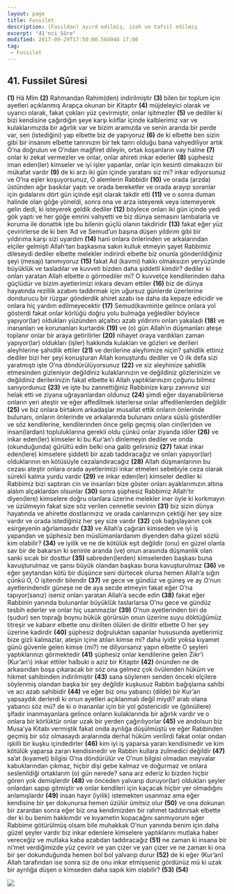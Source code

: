 ```yaml
---
layout: page
title: Fussilet
description: (Fasıldan) ayırd edilmiş, izah ve tafsil edilmiş
excerpt: "41'nci Sûre"
modified: 2017-09-29T17:50:00.564948 17:00
tag: 
 - Fussilet
---
```


## 41. Fussilet Sûresi

**(1)** Hâ Mîm
**(2)** Rahmandan Rahim(den) indirilmiştir
**(3)**  <a title="ع ل م">bilen</a> bir toplum için ayetleri açıklanmış Arapça okunan bir Kitaptır
**(4)** müjdeleyici olarak ve uyarıcı olarak, fakat çokları yüz çevirmiştir, onlar işitmezler
**(5)** ve dediler ki bizi kendisine çağırdığın şeye karşı kılıflar içinde kalblerimiz var ve kulaklarımızda bir ağırlık var ve bizim aramızda ve senin aranda bir perde var, sen (istediğini) yap elbette biz de yapıyoruz
**(6)** de ki elbette ben sizin gibi bir insanım elbette tanrınızın bir tek tanrı olduğu bana vahyediliyor artık O’na doğrulun ve O’ndan mağfiret dileyin, ortak koşanların vay haline
**(7)** onlar ki zekat vermezler ve onlar, onlar ahireti inkar ederler
**(8)** şüphesiz iman eden(ler) kimseler ve iyi işler yapanlar, onlar için kesinti olmaksızın bir mükafat vardır
**(9)** de ki arzı iki gün içinde yaratanı siz mi? inkar ediyorsunuz ve O’na eşler koşuyorsunuz, O alemlerin Rabbidir
**(10)** ve orada (arzda) üstünden ağır baskılar yaptı ve orada bereketler ve orada arayıp soranlar için gıdalarını dört gün içinde eşit olarak takdir etti
**(11)** ve o sonra duman halinde olan göğe yöneldi, sonra ona ve arza isteyerek veya istemeyerek gelin dedi, ki isteyerek geldik dediler
**(12)** böylece onları iki gün içinde yedi gök yaptı ve her göğe emrini vahyetti ve biz dünya semasını lambalarla ve koruma ile donattık işte bu bilenin güçlü olanın takdiridir
**(13)** fakat eğer yüz çevirirlerse de ki ben ’Ad ve Semud’un başına düşen yıldırım gibi bir yıldırıma karşı sizi uyardım
**(14)** hani onlara önlerinden ve arkalarından elçiler gelmişti Allah’tan başkasına sakın kulluk etmeyin şayet Rabbimiz dileseydi dediler elbette melekler indirirdi elbette biz onunla gönderildiğiniz şeyi (mesajı) tanımıyoruz
**(15)** fakat Ad (kavmi) hakkı olmaksızın yeryüzünde büyüklük ve  tasladılar ve kuvveti bizden daha şiddetli kimdir? dediler ki onları yaratan Allah elbette o görmediler mi? O kuvvetçe kendilerinden daha güçlüdür ve bizim ayetlerimizi inkara devam ettiler
**(16)** biz de dünya hayatında rezillik azabını taddırmak için uğursuz günlerde üzerlerine dondurucu bir rüzgar gönderdik ahiret azabı ise daha da kepaze edicidir ve onlara hiç yardım edilmeyecektir
**(17)** Semud(kavmin)e gelince onlara yol gösterdi fakat onlar körlüğü doğru yolu bulmağa yeğlediler böylece yapıyor(lar) oldukları yüzünden alçaltıcı azab yıldırımı onları yakaladı
**(18)** ve inananları ve korunanları kurtardık 
**(19)** ve (o) gün Allah’ın düşmanları ateşe toplanır onlar bir araya getirilirler
**(20)** nihayet oraya vardıkları zaman yapıyor(lar) oldukları (işler) hakkında kulakları ve gözleri ve derileri aleyhlerine şahidlik ettiler
**(21)** ve derilerine aleyhimize niçin? şahidlik ettiniz dediler bizi her şeyi konuşturan Allah konuşturdu dediler ve O ilk defa sizi yaratmıştı işte O’na döndürülüyorsunuz
**(22)** ve siz aleyhinize şahidlik etmesinden gizleniyor değildiniz kulaklarınızın ve değildiniz gözlerinizin ve değildiniz derilerinizin fakat elbette ki Allah yaptıklarınızın çoğunu bilmez sanıyordunuz
**(23)** ve işte bu zannettiğiniz Rabbinize karşı zannınız sizi helak etti ve ziyana uğrayanlardan oldunuz 
**(24)** şimdi eğer dayanabilirlerse onların yeri ateştir ve eğer affedilmek isterlerse onlar affedilenlerden değildir
**(25)** ve biz onlara birtakım arkadaşlar musallat ettik onların önlerinde bulunanı, onların önlerinde ve arkalarında bulunanı onlara süslü gösterdiler ve söz kendilerine, kendilerinden önce gelip geçmiş olan cin(ler)den ve insan(lardan) topluluklarına gerekli oldu çünkü onlar ziyanda idiler
**(26)** ve inkar eden(ler) kimseler ki bu Kur’an’ı dinlemeyin dediler ve onda (okunduğunda) gürültü edin belki ona galib gelirsiniz
**(27)** fakat inkar eden(lere) kimselere şiddetli bir azab taddıracağız ve onları yapıyor(lar) olduklarının en kötüsüyle cezalandıracağız
**(28)** Allah düşmanlarının bu cezası ateştir onlara orada ayetlerimizi inkar etmeleri sebebiyle ceza olarak sürekli kalma yurdu vardır
**(29)** ve inkar eden(ler) kimseler dediler ki Rabbimiz bizi saptıran cin ve insanları bize göster onları ayaklarımızın altına alalım alçaklardan olsunlar
**(30)** sonra şüphesiz Rabbimiz Allah’tır diyen(lere) kimselere doğru olanlara üzerine melekler iner öyle ki korkmayın ve üzülmeyin fakat size söz verilen cennetle sevinin
**(31)** biz sizin dünya hayatında ve ahirette dostlarınızız ve orada canlarınızın çektiği her şey size vardır ve orada istediğiniz her şey size vardır 
**(32)** çok bağışlayanın çok esirgeyenin ağırlamasıdır
**(33)** ve Allah’a çağıran kimseden ve iyi iş yapandan ve şüphesiz ben müslümanlardanım diyenden daha güzel sözlü kim olabilir? 
**(34)** ve iyilik ve ne de kötülük eşit değildir (onu) en güzel olanla sav bir de bakarsın ki seninle aranda (ve) onun arasında düşmanlık olan sanki sıcak bir dosttur
**(35)** sabreden(lerden) kimselerden başkası buna kavuşturulmaz ve  şansı büyük olandan başkası buna kavuşturulmaz
**(36)** ve eğer şeytandan kötü bir düşünce seni dürtecek olursa hemen Allah’a sığın çünkü O, O işitendir bilendir
**(37)** ve gece ve gündüz ve güneş ve ay O’nun ayetlerindendir güneşe ne de aya secde etmeyin fakat eğer O’na tapıyor(sanız) iseniz onları yaratan Allah’a secde edin 
**(38)** fakat eğer Rabbinin yanında bulunanlar büyüklük taslarlarsa O’nu gece ve gündüz tesbih ederler ve onlar hiç usanmazlar
**(39)** O’nun ayetlerinden biri de (şudur) sen toprağı boynu bükük görürsün onun üzerine suyu döktüğümüz titreşir ve kabarır elbette onu dirilten ölüleri de diriltir elbette O her şey üzerine kadirdir
**(40)** şüphesiz doğruluktan sapanlar hususunda ayetlerimiz bize gizli kalmazlar, ateşin içine atılan kimse mi? daha iyidir yoksa kıyamet günü güvenle gelen kimse (mi?) ne diliyorsanız yapın elbette O şeyleri yaptıklarınızı görmektedir
**(41)** şüphesiz onlar kendilerine gelen Zikr’i (Kur’an’ı) inkar ettiler halbuki o aziz bir Kitaptır
**(42)** önünden ne de arkasından boşa çıkaracak bir söz ona gelmez çok övülenden hüküm ve hikmet sahibinden indirilmiştir
**(43)** sana söylenen senden önceki elçilere söylenmiş olandan başka bir şey değildir kuşkusuz Rabbin bağışlama sahibi ve acı azab sahibidir
**(44)** ve eğer biz onu yabancı (dilde) bir Kur’an yapsaydık derlerdi ki onun ayetleri açıklanmalı değil miydi? arab olana yabancı söz mü? de ki o inananlar için bir yol göstericidir ve (gönüllere) şifadır inanmayanlara gelince onların kulaklarında bir ağırlık vardır ve o onlara bir körlüktür onlar uzak bir yerden çağırılıyorlar
**(45)** ve andolsun biz Musa’ya Kitabı vermiştik fakat onda ayrılığa düşülmüştü ve eğer Rabbinden geçmiş bir söz olmasaydı aralarında derhal hüküm verilirdi fakat onlar ondan işkilli bir kuşku içindedirler 
**(46)** kim iyi iş yaparsa yararı kendisinedir ve kim kötülük yaparsa zararı kendisinedir ve Rabbin kullara zulmedici değildir
**(47)** sa’at (kıyamet) bilgisi O’na döndürülür ve O’nun bilgisi olmadan meyvalar kabuklarından çıkmaz, hiçbir dişi gebe kalmaz ve  doğurmaz ve onlara seslenildiği ortaklarım (o) gün nerede? sana arz ederiz ki bizden hiçbir gören yok demişlerdir 
**(48)** ve önceden yalvarıp duruyor(lar) oldukları şeyler onlardan sapıp gitmiştir ve onlar kendileri için kaçacak hiçbir yer olmadığını anlamışlardır
**(49)** insan hayır (iyilik) istemekten usanmaz ama eğer kendisine bir şer dokunursa hemen üzülür ümitsiz olur
**(50)** ve ona dokunan bir zarardan sonra eğer biz ona kendimizden bir rahmet taddırırsak elbette der ki bu benim hakkımdır ve kıyametin kopacağını sanmıyorum eğer Rabbime götürülmüş olsam bile muhakkak O’nun yanında benim için daha güzel şeyler vardır biz  inkar edenlere kimselere yaptıklarını mutlaka haber vereceğiz ve mutlaka kaba azabdan taddıracağız 
**(51)** ne zaman ki insana bir ni’met verdiğimizde yüz çevirir ve yan çizer ve yan çizer ve ne zaman ki ona bir şer dokunduğunda hemen bol bol yalvarıp durur
**(52)** de ki eğer (Kur’an) Allah tarafından ise sonra siz de onu inkar etmişseniz gördünüz mü ki uzak bir ayrılığa düşen o kimseden daha sapık kim olabilir? 
**(53)** 
**(54)** 

![]({{site.url}}/images/altkenar.png)
